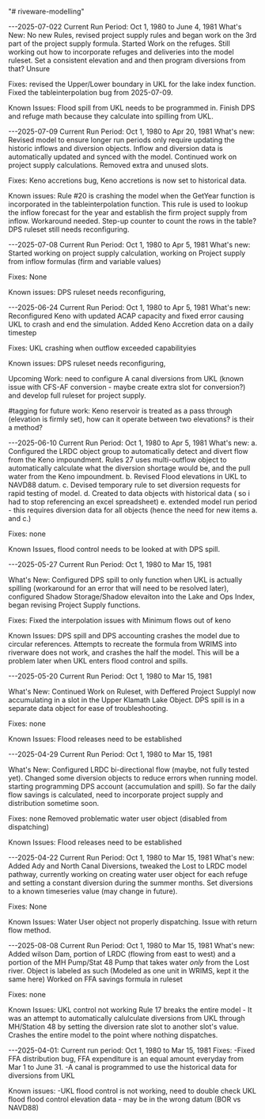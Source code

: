 "# riveware-modelling" 

---2025-07-022 Current Run Period: Oct 1, 1980 to June 4, 1981
What's New: No new Rules, revised project supply rules and began work on the 3rd part of the project supply formula. Started Work on the refuges. Still working out how to incorporate refuges and deliveries into the model ruleset. Set a consistent elevation and and then program diversions from that? Unsure

Fixes: revised the Upper/Lower boundary in UKL for the lake index function. Fixed the tableinterpolation bug from 2025-07-09. 

Known Issues: Flood spill from UKL needs to be programmed in. Finish DPS and refuge math because they calculate into spilling from UKL.

---2025-07-09 Current Run Period: Oct 1, 1980 to  Apr 20, 1981
What's new: Revised model to ensure longer run periods only require updating the historic inflows and diversion objects. Inflow and diversion data is automatically updated and synced with the model. Continued work on project supply calculations. Removed extra and unused slots.

Fixes: Keno accretions bug, Keno accretions is now set to historical data. 

Known issues: Rule #20 is crashing the model when the GetYear function is incorporated in the tableinterpolation function. This rule is used to lookup the inflow forecast for the year and establish the firm project supply from inflow.  Workaround needed. Step-up counter to count the rows in the table? DPS ruleset still needs reconfiguring.

---2025-07-08 Current Run Period: Oct 1, 1980 to Apr 5, 1981
What's new: Started working on project supply calculation, working on Project supply from inflow formulas (firm and variable values)  

Fixes: None

Known issues: DPS ruleset needs reconfiguring, 


---2025-06-24 Current Run Period: Oct 1, 1980 to Apr 5, 1981
What's new: Reconfigured Keno with updated ACAP capacity and fixed error causing UKL to crash and end the simulation. Added Keno Accretion data on a daily timestep

Fixes: UKL crashing when outflow exceeded capabilityies

Known issues: DPS ruleset needs reconfiguring, 

Upcoming Work: need to configure A canal diversions from UKL (known issue with CFS-AF conversion - maybe create extra slot for conversion?) and develop full ruleset for project supply.

#tagging for future work: Keno reservoir is treated as a pass through (elevation is firmly set), how can it operate between two elevations? is their a method?


---2025-06-10 Current Run Period: Oct 1, 1980 to Apr 5, 1981
What's new: a. Configured the LRDC object group to automatically detect and divert flow from the Keno impoundment. Rules 27 uses multi-outflow object to automatically calculate what the diversion shortage would be, and the pull water from the Keno impoundment. 
b. Revised Flood elevations in UKL to NAVD88 datum.
c. Devised temporary rule to set diversion requests for rapid testing of model. 
d. Created to data objects with historical data ( so i had to stop referencing an excel spreadsheet)
e. extended model run period - this requires diversion data for all objects (hence the need for new items a. and c.)

Fixes: none

Known Issues, flood control needs to be looked at with DPS spill. 

---2025-05-27 Current Run Period: Oct 1, 1980 to Mar 15, 1981

What's New: Configured DPS spill to only function when UKL is actually spilling (workaround for an error that will need to be resolved later), configured Shadow Storage/Shadow elevaiton into the Lake and Ops Index, began revising Project Supply functions.

Fixes: Fixed the interpolation issues with Minimum flows out of keno

Known Issues: DPS spill and DPS accounting crashes the model due to circular references. Attempts to recreate the formula from WRIMS into riverware does not work, and crashes the half the model.  This will be a problem later when UKL enters flood control and spills.

---2025-05-20 Current Run Period: Oct 1, 1980 to Mar 15, 1981

What's New:
Continued Work on Ruleset, with Deffered Project Supplyl now accumulating in a slot in the Upper Klamath Lake Object. DPS spill is in a separate data object for ease of troubleshooting.

Fixes: none

Known Issues:
Flood releases need to be established

---2025-04-29 Current Run Period: Oct 1, 1980 to Mar 15, 1981

What's New:
Configured LRDC bi-directional flow (maybe, not fully tested yet). Changed some diversion objects to reduce errors when running model. starting programming DPS account (accumulation and spill). So far the daily flow savings is calculated, need to incorporate project supply and distribution sometime soon.

Fixes: none
Removed problematic water user object (disabled from dispatching)

Known Issues:
Flood releases need to be established


---2025-04-22 Current Run Period: Oct 1, 1980 to Mar 15, 1981
What's new:
Added Ady and North Canal Diversions, tweaked the Lost to LRDC model pathway, currently working on creating water user object for each refuge and setting a constant diversion during the summer months.
Set diversions to a known timeseries value (may change in future).

Fixes: 
None

Known Issues:
Water User object not properly dispatching. Issue with return flow method.

---2025-08-08 Current Run Period: Oct 1, 1980 to Mar 15, 1981
What's new:
Added wilson Dam, portion of LRDC (flowing from east to west) and a portion of the MH Pump/Stat 48 Pump that takes water _only_ from the Lost river. Object is labeled as such (Modeled as one unit in WRIMS, kept it the same here)
Worked on FFA savings formula in ruleset

Fixes: 
none

Known Issues: 
UKL control not working
Rule 17 breaks the entire model - It was an attempt to automatically calulculate diversions from UKL through MH/Station 48 by setting the diversion rate slot to another slot's value. Crashes the entire model to the point where nothing dispatches. 



---2025-04-01: Current run period: Oct 1, 1980 to Mar 15, 1981
Fixes:
-Fixed FFA distribution bug, FFA expenditure is an equal amount everyday from Mar 1 to June 31.
-A canal is programmed to use the historical data for diversions from UKL

Known issues:
-UKL flood control is not working, need to double check UKL flood flood control elevation data - may be in the wrong datum (BOR vs NAVD88)
